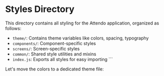 # Styles Directory

This directory contains all styling for the Attendo application, organized as follows:

- `theme/`: Contains theme variables like colors, spacing, typography
- `components/`: Component-specific styles
- `screens/`: Screen-specific styles
- `common/`: Shared style utilities and mixins
- `index.js`: Exports all styles for easy importing
\`\`\`

Let's move the colors to a dedicated theme file:
